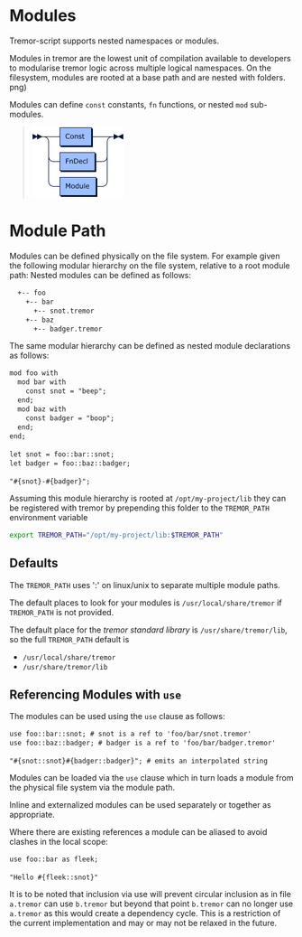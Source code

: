 # Modules

Tremor-script supports nested namespaces or modules.

Modules in tremor are the lowest unit of compilation available to developers
to modularise tremor logic across multiple logical namespaces. On the filesystem,
modules are rooted at a base path and are nested with folders.
png)

Modules can define `const` constants, `fn` functions, or
nested `mod` sub-modules.

> ![module grammar](../grammar/diagram/ModuleExpr.png)

# Module Path

Modules can be defined physically on the file system. For example given the following modular hierarchy
on the file system, relative to a root module path: Nested modules can be defined as follows:

```text
  +-- foo
    +-- bar
      +-- snot.tremor
    +-- baz
      +-- badger.tremor
```

The same modular hierarchy can be defined as nested module declarations as follows:

```tremor
mod foo with
  mod bar with
    const snot = "beep";
  end;
  mod baz with
    const badger = "boop";
  end;
end;

let snot = foo::bar::snot;
let badger = foo::baz::badger;

"#{snot}-#{badger}";
```

Assuming this module hierarchy is rooted at `/opt/my-project/lib` they can be registered with tremor
by prepending this folder to the `TREMOR_PATH` environment variable

```bash
export TREMOR_PATH="/opt/my-project/lib:$TREMOR_PATH"
```

## Defaults

The `TREMOR_PATH` uses ':' on linux/unix to separate multiple module paths.

The default places to look for your modules is `/usr/local/share/tremor` if `TREMOR_PATH` is not provided.

The default place for the _tremor standard library_ is `/usr/share/tremor/lib`, so the full `TREMOR_PATH` default is

- `/usr/local/share/tremor`
- `/usr/share/tremor/lib`

## Referencing Modules with `use`

The modules can be used using the `use` clause as follows:

```tremor
use foo::bar::snot; # snot is a ref to 'foo/bar/snot.tremor'
use foo::baz::badger; # badger is a ref to 'foo/bar/badger.tremor'

"#{snot::snot}#{badger::badger}"; # emits an interpolated string
```

Modules can be loaded via the `use` clause which in turn loads a module from the physical file system via the module path.

Inline and externalized modules can be used separately or together as appropriate.

Where there are existing references a module can be aliased to avoid clashes in the local scope:

```tremor
use foo::bar as fleek;

"Hello #{fleek::snot}"
```

It is to be noted that inclusion via use will prevent circular inclusion as in file `a.tremor` can use `b.tremor` but beyond
that point `b.tremor` can no longer use `a.tremor` as this would create a dependency cycle. This is a restriction of the
current implementation and may or may not be relaxed in the future.
